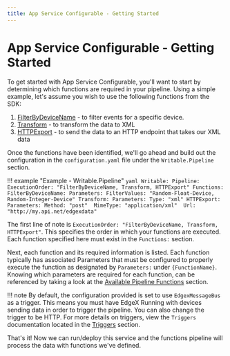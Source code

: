 ```yaml
---
title: App Service Configurable - Getting Started
---
```


# App Service Configurable - Getting Started

To get started with App Service Configurable, you'll want to start by determining which functions are required in your pipeline. Using a simple example, let's assume you wish to use the following functions from the SDK:

1. [FilterByDeviceName](./details/AvailablePipelineFunctions.md#filterbydevicename) -  to filter events for a specific device.
2. [Transform](./details/AvailablePipelineFunctions.md#transform) - to transform the data to XML
3. [HTTPExport](./details/AvailablePipelineFunctions.md#httpexport) - to send the data to an HTTP endpoint that takes our XML data   

Once the functions have been identified, we'll go ahead and build out the configuration in the `configuration.yaml` file under the `Writable.Pipeline` section.

!!! example "Example - Writable.Pipeline"
    ```yaml
    Writable:
      Pipeline:
        ExecutionOrder: "FilterByDeviceName, Transform, HTTPExport"
        Functions:
          FilterByDeviceName:
            Parameters:
              FilterValues: "Random-Float-Device, Random-Integer-Device"
          Transform:
            Parameters:
              Type: "xml"
          HTTPExport:
            Parameters:
              Method: "post" 
              MimeType: "application/xml" 
              Url: "http://my.api.net/edgexdata"
    ```

The first line of note is `ExecutionOrder: "FilterByDeviceName, Transform, HTTPExport"`. This specifies the order in which your functions are executed. Each function specified here must exist in the `Functions:` section. 

Next, each function and its required information is listed. Each function typically has associated Parameters that must be configured to properly execute the function as designated by `Parameters:` under `{FunctionName}`. Knowing which parameters are required for each function, can be referenced by taking a look at the [Available Pipeline Functions](details/AvailablePipelineFunctions.md) section.

!!! note
    By default, the configuration provided is set to use `EdgexMessageBus` as a trigger. This means you must have EdgeX Running with devices sending data in order to trigger the pipeline. You can also change the trigger to be HTTP. For more details on triggers, view the `Triggers` documentation located in the [Triggers](../../details/Triggers.md) section.

That's it! Now we can run/deploy this service and the functions pipeline will process the data with functions we've defined.
